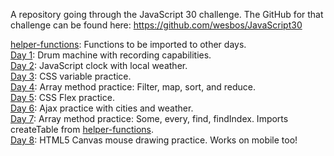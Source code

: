 A repository going through the JavaScript 30 challenge.
The GitHub for that challenge can be found here: https://github.com/wesbos/JavaScript30

[helper-functions](https://github.com/C-Garza/30-Days-of-JavaScript/tree/master/helper-functions): Functions to be imported to other days.<br />
[Day 1](https://github.com/C-Garza/30-Days-of-JavaScript/tree/master/Day1): Drum machine with recording capabilities. <br />
[Day 2](https://github.com/C-Garza/30-Days-of-JavaScript/tree/master/Day2): JavaScript clock with local weather. <br />
[Day 3](https://github.com/C-Garza/30-Days-of-JavaScript/tree/master/Day3): CSS variable practice. <br />
[Day 4](https://github.com/C-Garza/30-Days-of-JavaScript/tree/master/Day4): Array method practice: Filter, map, sort, and reduce. <br />
[Day 5](https://github.com/C-Garza/30-Days-of-JavaScript/tree/master/Day5): CSS Flex practice. <br />
[Day 6](https://github.com/C-Garza/30-Days-of-JavaScript/tree/master/Day6): Ajax practice with cities and weather. <br />
[Day 7](https://github.com/C-Garza/30-Days-of-JavaScript/tree/master/Day7): Array method practice: Some, every, find, findIndex. Imports createTable from [helper-functions](https://github.com/C-Garza/30-Days-of-JavaScript/tree/master/helper-functions). <br />
[Day 8](https://github.com/C-Garza/30-Days-of-JavaScript/tree/master/Day8): HTML5 Canvas mouse drawing practice. Works on mobile too! <br />